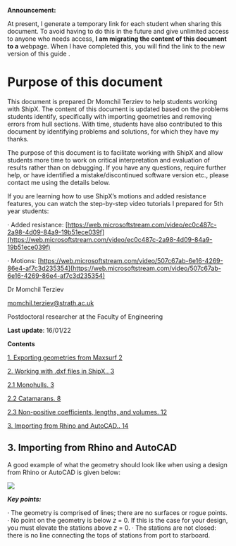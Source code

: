             

**Announcement:**

At present, I generate a temporary link for each student when sharing this document. To avoid having to do this in the future and give unlimited access to anyone who needs access, **I am migrating the content of this document to a** webpage. When I have completed this, you will find the link to the new version of this guide <here>.

# Purpose of this document

This document is prepared Dr Momchil Terziev to help students working with ShipX. The content of this document is updated based on the problems students identify, specifically with importing geometries and removing errors from hull sections. With time, students have also contributed to this document by identifying problems and solutions, for which they have my thanks.

The purpose of this document is to facilitate working with ShipX and allow students more time to work on critical interpretation and evaluation of results rather than on debugging. If you have any questions, require further help, or have identified a mistake/discontinued software version etc., please contact me using the details below.

If you are learning how to use ShipX’s motions and added resistance features, you can watch the step-by-step video tutorials I prepared for 5th year students:

· Added resistance: [https://web.microsoftstream.com/video/ec0c487c-2a98-4d09-84a9-19b51ece039f](https://web.microsoftstream.com/video/ec0c487c-2a98-4d09-84a9-19b51ece039f)

· Motions: [https://web.microsoftstream.com/video/507c67ab-6e16-4269-86e4-af7c3d235354](https://web.microsoftstream.com/video/507c67ab-6e16-4269-86e4-af7c3d235354)

Dr Momchil Terziev

[momchil.terziev@strath.ac.uk](mailto:momchil.terziev@strath.ac.uk)

Postdoctoral researcher at the Faculty of Engineering

**Last update**: 16/01/22

**Contents**

[1. Exporting geometries from Maxsurf 2](https://momchil-terziev.github.io/resources/exporting-geometries-from-maxsurf)

[2. Working with .dxf files in ShipX.. 3](#_Toc88664730)

[2.1 Monohulls. 3](#_Toc88664731)

[2.2 Catamarans. 8](#_Toc88664732)

[2.3 Non-positive coefficients, lengths, and volumes. 12](#_Toc88664733)

[3. Importing from Rhino and AutoCAD.. 14](#_Toc88664734)

  


## 3. Importing from Rhino and AutoCAD

A good example of what the geometry should look like when using a design from Rhino or AutoCAD is given below:

![](https://momchil-terziev.github.io/files/clip_image045.png)

**_Key points:_**

· The geometry is comprised of lines; there are no surfaces or rogue points.
· No point on the geometry is below _z_ = 0. If this is the case for your design, you must elevate the stations above _z_ = 0.
· The stations are not closed: there is no line connecting the tops of stations from port to starboard.
